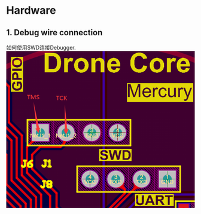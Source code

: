 # Hardware
## 1. Debug wire connection
如何使用SWD连接Debugger.
![图 1](../images/cdb29c0f61de45d9805bd1efa976f086f0a485967b3a07f1361f0f5217610b9f.png)  

